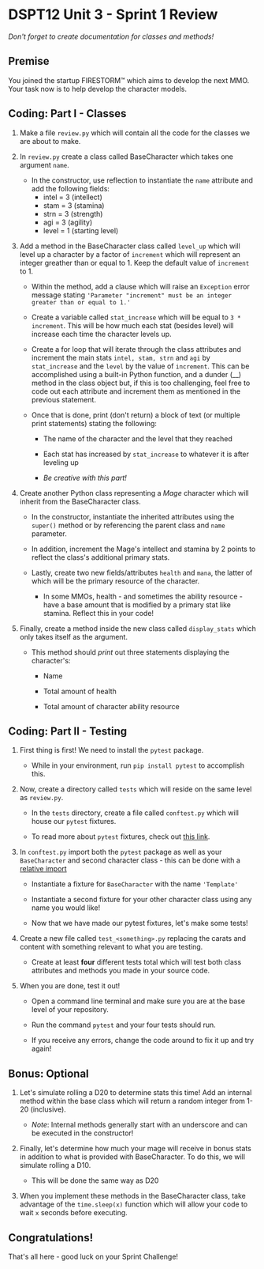 # DSPT12 Unit 3 - Sprint 1 Review

_Don't forget to create documentation for classes and methods!_

## Premise

You joined the startup FIRESTORM&trade; which aims to develop the next MMO.  Your task now is to help develop the character models.

## Coding: Part I - Classes

1. Make a file `review.py` which will contain all the code for the classes we are about to make.

2. In `review.py` create a class called BaseCharacter which takes one argument `name`.

    - In the constructor, use reflection to instantiate the `name` attribute and add the following fields:
        - intel = 3 (intellect)
        - stam = 3 (stamina)
        - strn = 3 (strength)
        - agi = 3 (agility)
        - level = 1 (starting level)

3. Add a method in the BaseCharacter class called `level_up` which will level up a character by a factor of `increment` which will represent an integer greather than or equal to 1.  Keep the default value of `increment` to 1.

    - Within the method, add a clause which will raise an `Exception` error message stating `'Parameter "increment" must be an integer greater than or equal to 1.'`

    - Create a variable called `stat_increase` which will be equal to `3 * increment`.  This will be how much each stat (besides level) will increase each time the character levels up.

    - Create a for loop that will iterate through the class attributes and increment the main stats `intel, stam, strn` and `agi` by `stat_increase` and the `level` by the value of `increment`.  This can be accomplished using a built-in Python function, and a dunder (__) method in the class object but, if this is too challenging, feel free to code out each attribute and increment them as mentioned in the previous statement.

    - Once that is done, print (don't return) a block of text (or multiple print statements) stating the following:

        - The name of the character and the level that they reached

        - Each stat has increased by `stat_increase` to whatever it is after leveling up

        - *_Be creative with this part!_*

4. Create another Python class representing a _Mage_ character which will inherit from the BaseCharacter class.

    - In the constructor, instantiate the inherited attributes using the `super()` method or by referencing the parent class and `name` parameter.

    - In addition, increment the Mage's intellect and stamina by 2 points to reflect the class's additional primary stats.

    - Lastly, create two new fields/attributes `health` and `mana`, the latter of which will be the primary resource of the character.

        - In some MMOs, health - and sometimes the ability resource - have a base amount that is modified by a primary stat like stamina.  Reflect this in your code!

5. Finally, create a method inside the new class called `display_stats` which only takes itself as the argument.

    - This method should _print_ out three statements displaying the character's:
        
        - Name
        
        - Total amount of health

        - Total amount of character ability resource

## Coding: Part II - Testing

1. First thing is first!  We need to install the `pytest` package.

   - While in your environment, run `pip install pytest` to accomplish this.

2. Now, create a directory called `tests` which will reside on the same level as `review.py`.

   - In the `tests` directory, create a file called `conftest.py` which will house our `pytest` fixtures.
   
   - To read more about `pytest` fixtures, check out [this link](https://docs.pytest.org/en/6.2.x/fixture.html#scope-sharing-fixtures-across-classes-modules-packages-or-session).
   
3. In `conftest.py` import both the `pytest` package as well as your `BaseCharacter` and second character class - this can be done with a [relative import](https://realpython.com/absolute-vs-relative-python-imports/)

   - Instantiate a fixture for `BaseCharacter` with the name `'Template'`
   
   - Instantiate a second fixture for your other character class using any name you would like!
   
   - Now that we have made our pytest fixtures, let's make some tests!
   
4. Create a new file called `test_<something>.py` replacing the carats and content with something relevant to what you are testing.

   - Create at least **four** different tests total which will test both class attributes and methods you made in your source code.
   
5. When you are done, test it out!

   - Open a command line terminal and make sure you are at the base level of your repository.
   
   - Run the command `pytest` and your four tests should run.
   
   - If you receive any errors, change the code around to fix it up and try again!

## Bonus: Optional

1. Let's simulate rolling a D20 to determine stats this time!  Add an internal method within the base class which will return a random integer from 1-20 (inclusive).

   - _Note_: Internal methods generally start with an underscore and can be executed in the constructor!

2. Finally, let's determine how much your mage will receive in bonus stats in addition to what is provided with BaseCharacter.  To do this, we will simulate rolling a D10.

   - This will be done the same way as D20

3. When you implement these methods in the BaseCharacter class, take advantage of the `time.sleep(x)` function which will allow your code to wait `x` seconds before executing.

## Congratulations!

That's all here - good luck on your Sprint Challenge!
